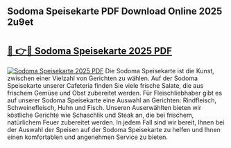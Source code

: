 ## Sodoma Speisekarte PDF Download Online 2025 2u9et

# <h2><a href="http://gcdy3l1.nevu.top/?p=Sodoma+Speisekarte">🔗 👉🔴 Sodoma Speisekarte 2025 PDF</a></h2>

[![Sodoma Speisekarte 2025 PDF](https://i.imgur.com/dBaPXMq.png)](http://gcdy3l1.nevu.top/?p=Sodoma+Speisekarte)
Die Sodoma Speisekarte ist die Kunst, zwischen einer Vielzahl von Gerichten zu wählen. Auf der Sodoma Speisekarte unserer Cafeteria finden Sie viele frische Salate, die aus frischem Gemüse und Obst zubereitet werden. Für Fleischliebhaber gibt es auf unserer Sodoma Speisekarte eine Auswahl an Gerichten: Rindfleisch, Schweinefleisch, Huhn und Fisch. Unseren Auserwählten bieten wir köstliche Gerichte wie Schaschlik und Steak an, die bei frischem, natürlichem Feuer zubereitet werden. In jedem Fall sind wir bereit, Ihnen bei der Auswahl der Speisen auf der Sodoma Speisekarte zu helfen und Ihnen einen komfortablen und angenehmen Service zu bieten.
